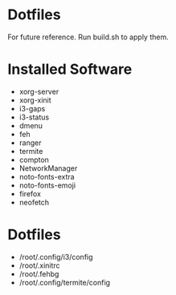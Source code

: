# Dotfiles
For future reference. Run build.sh to apply them.

# Installed Software
  * xorg-server
  * xorg-xinit
  * i3-gaps
  * i3-status
  * dmenu
  * feh
  * ranger
  * termite
  * compton
  * NetworkManager
  * noto-fonts-extra
  * noto-fonts-emoji
  * firefox
  * neofetch
 
# Dotfiles
  * /root/.config/i3/config
  * /root/.xinitrc
  * /root/.fehbg
  * /root/.config/termite/config
